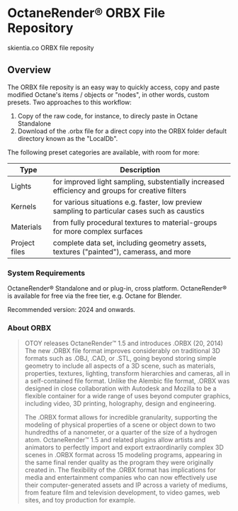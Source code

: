 # OctaneRender® ORBX File Repository

skientia.co ORBX file reposity

## Overview

The ORBX file reposity is an easy way to quickly access, copy and paste modified Octane's items / objects or "nodes", in other words, custom presets.
Two approaches to this workflow:
1. Copy of the raw code, for instance, to direcly paste in Octane Standalone
2. Download of the .orbx file for a direct copy into the ORBX folder default directory known as the "LocalDb".

The following preset categories are available, with room for more:

| Type  | Description |
| ------------- | ------------- |
| Lights  | for improved light sampling, substentially increased efficiency and groups for creative filters  |
| Kernels   | for various situations e.g. faster, low preview sampling to particular cases such as caustics   |
| Materials   | from fully procedural textures to material-groups for more complex surfaces       |
| Project files   | complete data set, including geometry assets, textures ("painted"), camerass, and more   |




### System Requirements

OctaneRender® Standalone and or plug-in, cross platform.
OctaneRender® is available for free via the free tier, e.g. Octane for Blender.

Recommended version: 2024 and onwards.

### About ORBX
> OTOY releases OctaneRender™ 1.5 and introduces .ORBX (20, 2014) 
The new .ORBX file format improves considerably on traditional 3D formats such as .OBJ, .CAD, or .STL, going beyond storing simple geometry to include all aspects of a 3D scene, such as materials, properties, textures, lighting, transform hierarchies and cameras, all in a self-contained file format. Unlike the Alembic file format, .ORBX was designed in close collaboration with Autodesk and Mozilla to be a flexible container for a wide range of uses beyond computer graphics, including video, 3D printing, holography, design and engineering. 
>
> The .ORBX format allows for incredible granularity, supporting the modeling of physical properties of a scene or object down to two hundredths of a nanometer, or a quarter of the size of a hydrogen atom. OctaneRender™ 1.5 and related plugins allow artists and animators to perfectly import and export extraordinarily complex 3D scenes in .ORBX format across 15 modeling programs, appearing in the same final render quality as the program they were originally created in. The flexibility of the .ORBX format has implications for media and entertainment companies who can now effectively use their computer-generated assets and IP across a variety of mediums, from feature film and television development, to video games, web sites, and toy production for example. 
